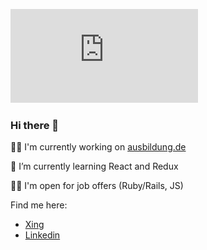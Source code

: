 ![test](https://s.tauert.de/matomo.php?idsite=15&amp;rec=1)
<img referrerpolicy="no-referrer-when-downgrade" src="https://s.tauert.de/matomo.php?idsite=15&amp;rec=1" style="border:0" alt="" />
### Hi there 👋
👨‍💻 I'm currently working on [ausbildung.de](https://www.ausbildung.de/)

📗 I’m currently learning React and Redux

🙋‍♂ I'm open for job offers (Ruby/Rails, JS)

Find me here:
* [Xing](https://www.xing.com/profile/Julian_Tauert)
* [Linkedin](https://www.linkedin.com/in/julian-tauert-466b161b7/)


<!--
<a rel="me" href="https://ruhr.social/@rsx">Mastodon</a>

**jlntrt/jlntrt** is a ✨ _special_ ✨ repository because its `README.md` (this file) appears on your GitHub profile.

Here are some ideas to get you started:

- 🔭 I’m currently working on ...
- 🌱 I’m currently learning ...
- 👯 I’m looking to collaborate on ...
- 🤔 I’m looking for help with ...
- 💬 Ask me about ...
- 📫 How to reach me: ...
- 😄 Pronouns: ...
- ⚡ Fun fact: ...
-->
